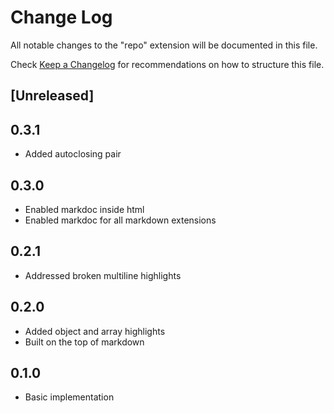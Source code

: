 # Change Log

All notable changes to the "repo" extension will be documented in this file.

Check [Keep a Changelog](http://keepachangelog.com/) for recommendations on how to structure this file.

## [Unreleased]

## 0.3.1

- Added autoclosing pair

## 0.3.0

- Enabled markdoc inside html
- Enabled markdoc for all markdown extensions

## 0.2.1

- Addressed broken multiline highlights

## 0.2.0

- Added object and array highlights
- Built on the top of markdown

## 0.1.0

- Basic implementation
